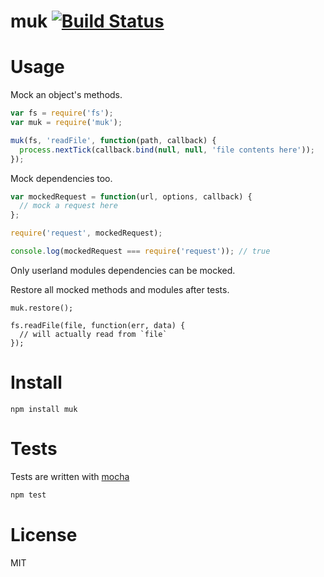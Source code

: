 # muk [![Build Status](https://secure.travis-ci.org/fent/node-muk.png)](http://travis-ci.org/fent/node-muk)


# Usage

Mock an object's methods.

```js
var fs = require('fs');
var muk = require('muk');

muk(fs, 'readFile', function(path, callback) {
  process.nextTick(callback.bind(null, null, 'file contents here'));
});
```

Mock dependencies too.

```js
var mockedRequest = function(url, options, callback) {
  // mock a request here
};

require('request', mockedRequest);

console.log(mockedRequest === require('request')); // true
```

Only userland modules dependencies can be mocked.

Restore all mocked methods and modules after tests.

```
muk.restore();

fs.readFile(file, function(err, data) {
  // will actually read from `file`
});
```


# Install

    npm install muk


# Tests
Tests are written with [mocha](http://visionmedia.github.com/mocha/)

```bash
npm test
```

# License
MIT
